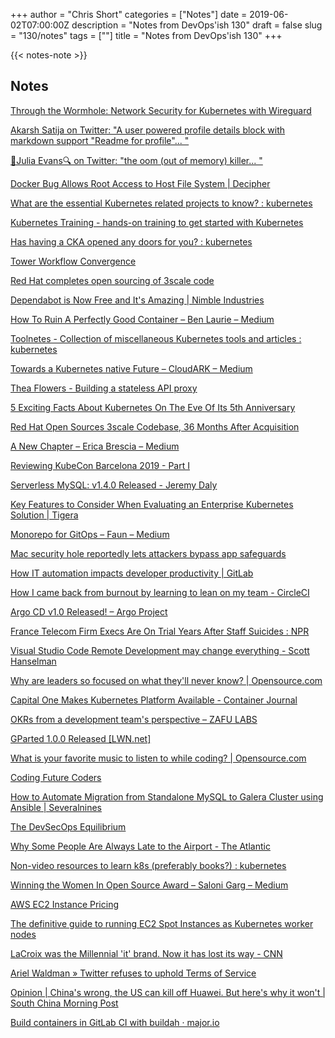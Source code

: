 +++
author = "Chris Short"
categories = ["Notes"]
date = 2019-06-02T07:00:00Z
description = "Notes from DevOps'ish 130"
draft = false
slug = "130/notes"
tags = [""]
title = "Notes from DevOps'ish 130"
+++

{{< notes-note >}}

## Notes

[Through the Wormhole: Network Security for Kubernetes with Wireguard](https://gravitational.com/blog/wormhole_security/)

[Akarsh Satija on Twitter: "A user powered profile details block with markdown support "Readme for profile"... "](https://twitter.com/akarshsatija/status/1133782066359758848)

[🔎Julia Evans🔍 on Twitter: "the oom (out of memory) killer... "](https://twitter.com/b0rk/status/1133216877839360001)

[Docker Bug Allows Root Access to Host File System | Decipher](https://duo.com/decipher/docker-bug-allows-root-access-to-host-file-system)

[What are the essential Kubernetes related projects to know? : kubernetes](https://www.reddit.com/r/kubernetes/comments/bsoixc/what_are_the_essential_kubernetes_related/)

[Kubernetes Training - hands-on training to get started with Kubernetes](https://www.ardanlabs.com/ultimate-kubernetes/)

[Has having a CKA opened any doors for you? : kubernetes](https://www.reddit.com/r/kubernetes/comments/btuh1s/has_having_a_cka_opened_any_doors_for_you/)

[Tower Workflow Convergence](https://www.ansible.com/blog/tower-workflow-convergence)

[Red Hat completes open sourcing of 3scale code](https://www.redhat.com/en/blog/red-hat-completes-open-sourcing-3scale-code)

[Dependabot is Now Free and It's Amazing | Nimble Industries](https://nimbleindustries.io/2019/05/26/dependabot-is-now-free-and-its-amazing/)

[How To Ruin A Perfectly Good Container – Ben Laurie – Medium](https://medium.com/@benlaurie_18378/how-to-ruin-a-perfectly-good-container-d33250fca595)

[Toolnetes - Collection of miscellaneous Kubernetes tools and articles : kubernetes](https://www.reddit.com/r/kubernetes/comments/btrggu/toolnetes_collection_of_miscellaneous_kubernetes/)

[Towards a Kubernetes native Future – CloudARK – Medium](https://medium.com/@cloudark/towards-a-kubernetes-native-future-3e75d7eb9d42)

[Thea Flowers - Building a stateless API proxy](https://blog.thea.codes/building-a-stateless-api-proxy/)

[5 Exciting Facts About Kubernetes On The Eve Of Its 5th Anniversary](https://www.forbes.com/sites/janakirammsv/2019/05/25/5-exciting-facts-about-kubernetes-on-the-eve-of-its-5th-anniversary/#1ce040f73e73)

[Red Hat Open Sources 3scale Codebase, 36 Months After Acquisition](https://www.cbronline.com/news/3scale-open-source)

[A New Chapter – Erica Brescia – Medium](https://medium.com/@erica.brescia/a-new-chapter-eebdf75b03cd)

[Reviewing KubeCon Barcelona 2019 - Part I](https://www.buzzsprout.com/110399/1190219-reviewing-kubecon-barcelona-2019-part-i)

[Serverless MySQL: v1.4.0 Released - Jeremy Daly](https://www.jeremydaly.com/serverless-mysql-v1-4-0-released/)

[Key Features to Consider When Evaluating an Enterprise Kubernetes Solution | Tigera](https://www.tigera.io/blog/key-features-to-consider-when-evaluating-an-enterprise-kubernetes-solution/)

[Monorepo for GitOps – Faun – Medium](https://medium.com/faun/monorepo-for-gitops-5402fe7a8e35)

[Mac security hole reportedly lets attackers bypass app safeguards](https://www.engadget.com/2019/05/25/macos-gatekeeper-network-share-vulnerability/)

[How IT automation impacts developer productivity | GitLab](https://about.gitlab.com/2019/05/30/it-automation-developer-productivity/)

[How I came back from burnout by learning to lean on my team - CircleCI](https://circleci.com/blog/how-i-came-back-from-burnout-by-learning-to-lean-on-my-team/)

[Argo CD v1.0 Released! – Argo Project](https://blog.argoproj.io/argo-cd-v1-0-released-f2693520d5cf)

[France Telecom Firm Execs Are On Trial Years After Staff Suicides : NPR](https://www.npr.org/2019/05/23/724476109/a-decade-ago-suicides-rocked-a-french-telecom-firm-now-its-execs-stand-trial)

[Visual Studio Code Remote Development may change everything - Scott Hanselman](https://www.hanselman.com/blog/VisualStudioCodeRemoteDevelopmentMayChangeEverything.aspx)

[Why are leaders so focused on what they'll never know? | Opensource.com](https://opensource.com/open-organization/19/5/planning-future-unknowable)

[Capital One Makes Kubernetes Platform Available - Container Journal](https://containerjournal.com/2019/05/23/capital-one-makes-kubernetes-platform-available/)

[OKRs from a development team's perspective – ZAFU LABS](https://zafulabs.com/2019/05/24/okrs-from-a-development-teams-perspective/)

[GParted 1.0.0 Released [LWN.net]](https://lwn.net/Articles/789738/)

[What is your favorite music to listen to while coding? | Opensource.com](https://opensource.com/article/19/5/favorite-music-while-coding)

[Coding Future Coders](https://slides.com/angiejones/coding-future-coders#/)

[How to Automate Migration from Standalone MySQL to Galera Cluster using Ansible | Severalnines](https://severalnines.com/blog/how-automate-migration-standalone-mysql-galera-cluster-using-ansible)

[The DevSecOps Equilibrium](https://blog.sonatype.com/the-devsecops-equilibrium)

[Why Some People Are Always Late to the Airport - The Atlantic](https://www.theatlantic.com/health/archive/2019/05/psychological-reason-people-are-late-airport/590500/)

[Non-video resources to learn k8s (preferably books?) : kubernetes](https://www.reddit.com/r/kubernetes/comments/butmaf/nonvideo_resources_to_learn_k8s_preferably_books/)

[Winning the Women In Open Source Award – Saloni Garg – Medium](https://medium.com/@saloni_garg/winning-the-women-in-open-source-award-3f9dbfc1c5e2)

[AWS EC2 Instance Pricing](https://cloudbanshee.com/ec2?utm_campaign=initial_release&utm_source=share&utm_medium=ios_app)

[The definitive guide to running EC2 Spot Instances as Kubernetes worker nodes](https://itnext.io/the-definitive-guide-to-running-ec2-spot-instances-as-kubernetes-worker-nodes-68ef2095e767)

[LaCroix was the Millennial 'it' brand. Now it has lost its way - CNN](https://www.cnn.com/2019/05/30/business/lacroix-sales/index.html)

[Ariel Waldman » Twitter refuses to uphold Terms of Service](https://arielwaldman.com/2008/05/22/twitter-refuses-to-uphold-terms-of-service/)

[Opinion | China's wrong, the US can kill off Huawei. But here's why it won't | South China Morning Post](https://www.scmp.com/week-asia/opinion/article/3011741/chinas-wrong-us-can-kill-huawei-heres-why-it-wont)

[Build containers in GitLab CI with buildah · major.io](https://major.io/2019/05/24/build-containers-in-gitlab-ci-with-buildah/)
